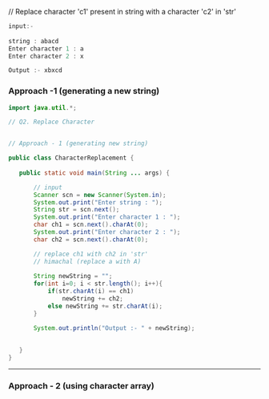 // Replace character 'c1' present in string with a character 'c2' in 'str'
 
 ```java
input:- 
  
string : abacd
Enter character 1 : a 
Enter character 2 : x 

Output :- xbxcd
 
 ```
 
### Approach -1 (generating a new string)

 ```java
import java.util.*;

// Q2. Replace Character 


// Approach - 1 (generating new string)

public class CharacterReplacement {
    
    public static void main(String ... args) {

        // input 
        Scanner scn = new Scanner(System.in);
        System.out.print("Enter string : ");
        String str = scn.next();
        System.out.print("Enter character 1 : ");
        char ch1 = scn.next().charAt(0);
        System.out.print("Enter character 2 : ");
        char ch2 = scn.next().charAt(0);

        // replace ch1 with ch2 in 'str'
        // himachal (replace a with A)
        
        String newString = "";
        for(int i=0; i < str.length(); i++){
            if(str.charAt(i) == ch1)
                newString += ch2;
            else newString += str.charAt(i);
        }

        System.out.println("Output :- " + newString);
        
        
    }
}

```

-------
### Approach - 2 (using character array)

```java


```
